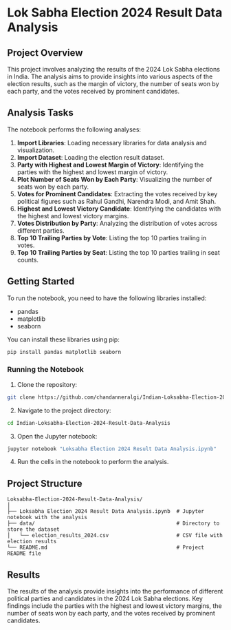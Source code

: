 
# Lok Sabha Election 2024 Result Data Analysis

## Project Overview

This project involves analyzing the results of the 2024 Lok Sabha elections in India. The analysis aims to provide insights into various aspects of the election results, such as the margin of victory, the number of seats won by each party, and the votes received by prominent candidates.

## Analysis Tasks

The notebook performs the following analyses:

1. **Import Libraries**: Loading necessary libraries for data analysis and visualization.
2. **Import Dataset**: Loading the election result dataset.
3. **Party with Highest and Lowest Margin of Victory**: Identifying the parties with the highest and lowest margin of victory.
4. **Plot Number of Seats Won by Each Party**: Visualizing the number of seats won by each party.
5. **Votes for Prominent Candidates**: Extracting the votes received by key political figures such as Rahul Gandhi, Narendra Modi, and Amit Shah.
6. **Highest and Lowest Victory Candidate**: Identifying the candidates with the highest and lowest victory margins.
7. **Votes Distribution by Party**: Analyzing the distribution of votes across different parties.
8. **Top 10 Trailing Parties by Vote**: Listing the top 10 parties trailing in votes.
9. **Top 10 Trailing Parties by Seat**: Listing the top 10 parties trailing in seat counts.

## Getting Started

To run the notebook, you need to have the following libraries installed:

- pandas
- matplotlib
- seaborn

You can install these libraries using pip:

```bash
pip install pandas matplotlib seaborn
```

### Running the Notebook

1. Clone the repository:

```bash
git clone https://github.com/chandanneralgi/Indian-Loksabha-Election-2024-Result-Data-Analysis.git
```

2. Navigate to the project directory:

```bash
cd Indian-Loksabha-Election-2024-Result-Data-Analysis
```

3. Open the Jupyter notebook:

```bash
jupyter notebook "Loksabha Election 2024 Result Data Analysis.ipynb"
```

4. Run the cells in the notebook to perform the analysis.

## Project Structure

```
Loksabha-Election-2024-Result-Data-Analysis/
│
├── Loksabha Election 2024 Result Data Analysis.ipynb  # Jupyter notebook with the analysis
├── data/                                              # Directory to store the dataset
│   └── election_results_2024.csv                      # CSV file with election results
└── README.md                                          # Project README file
```

## Results

The results of the analysis provide insights into the performance of different political parties and candidates in the 2024 Lok Sabha elections. Key findings include the parties with the highest and lowest victory margins, the number of seats won by each party, and the votes received by prominent candidates.

